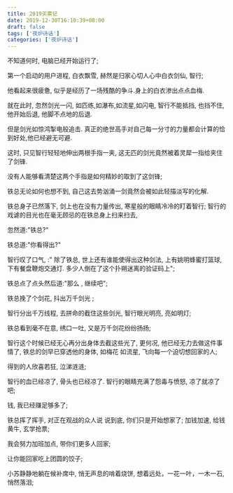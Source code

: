 ```yaml
---
title: 2019买票记
date: 2019-12-30T16:10:39+08:00 
draft: false
tags: ['夜炉诗话']
categories: ['夜炉诗话']
---
```


  
  
不知道何时, 电脑已经开始运行了;  

第一个启动的用户进程, 白衣飘雪, 赫然是归家心切人心中白衣剑仙, 智行;  

他看起来很疲惫, 似乎是经历了一场残酷的争斗.身上的白衣渗出点点血梅.

就在此时, 忽然剑光一闪, 如匹练,如瀑布,如流星,如闪电, 智行不能抵挡, 也挡不住, 他开始后退, 他脚不点地的后退. 

但是剑光如惊鸿掣电般追击. 真正的绝世高手对自己每一分寸的力量都会计算的恰到好处,他已经避无可避. 

这时, 只见智行轻轻地伸出两根手指一夹, 这无匹的剑光竟然被着灵犀一指给夹住了剑锋. 

没有人能够看清楚这两个手指是如何精妙的取到了这剑锋; 

铁总无论如何也想不到, 自己这去势汹涌一剑竟然会被如此轻描淡写的化解. 

铁总身子已然落下, 剑上也在没有力量传出, 寒星般的眼睛冷冷的盯着智行; 智行的戏谑的目光也在毫无顾忌的在铁总身上扫来扫去,

忽然道:"铁总?" 

铁总道:"你看得出?" 

智行叹了口气, :" 除了铁总, 世上还有谁能使得出这种剑法, 上有姚明蜂蜜打篮球, 下有餐盘鞭炮交通灯. 多少人倒在了这个扑朔迷离的验证码上"; 

铁总点了点头然后道:"那么 , 继续吧"; 

铁总挽了个剑花, 抖出万千剑光 ; 

智行分出千万线程, 去拼命的截住这些剑光, 智行眼光明亮, 亮如明灯;

铁总看到毫不在意, 绣口一吐, 又是万千剑花纷纷扬扬;

智行这个时候已经无心再分出身体去截这些光了, 更何况, 他已经无力去做这件事情了, 铁总的剑早已穿透他的身体, 如梅花 如流星, 飞向每一个迫切想回家的人; 

得到的人欣喜若狂, 泣涕涟涟; 

智行的血已经凉了, 骨头也已经凉了. 智行的眼睛充满了怨毒与愤怒, 凉了就凉了吧; 

钱, 我已经赚足够多了; 

铁总挥了挥手, 对正在观战的众人说 说到底, 你们只是开始想家了; 加钱加速, 给钱黄牛, 玄学抢票; 

我会努力加班加点, 带你们更多人回家; 

让你能回家吃上团圆的饺子;

小苏静静地躺在候补席中, 悄无声息的啃着烧饼, 想着远处，一花一叶，一木一石,悄然落泪;
